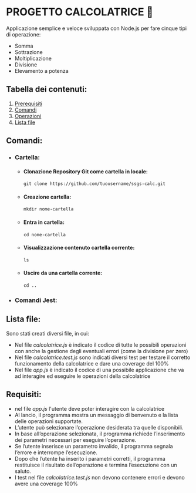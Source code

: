 # PROGETTO CALCOLATRICE 🔢
Applicazione semplice e veloce sviluppata con Node.js per fare cinque tipi di operazione: 
  - Somma
  - Sottrazione
  - Moltiplicazione
  - Divisione
  - Elevamento a potenza 

## Tabella dei contenuti: 
  1. [Prerequisiti](#Prerequisiti)
  2. [Comandi](#Comandi-Jest)
  3. [Operazioni](#Operazioni)
  4. [Lista file](#Lista-file)
     
## Comandi: 
- ### Cartella:

  * #### Clonazione Repository Git come cartella in locale:
    ``` git clone https://github.com/tuousername/ssgs-calc.git ```  
  * #### Creazione cartella:
     ``` mkdir nome-cartella ```
  * #### Entra in cartella:
    ``` cd nome-cartella ```
  * #### Visualizzazione contenuto cartella corrente:
    ``` ls ```
  * #### Uscire da una cartella corrente:
    ``` cd .. ``` 

- ### Comandi Jest:
  
   


## Lista file: 
Sono stati creati diversi file, in cui:
  - Nel file *calcolatrice.js* è indicato il codice di tutte le possibili operazioni con anche la gestione degli eventuali errori (come la divisione per zero)
  - Nel file  *calcolatrice.test.js* sono indicati diversi test per testare il corretto funzionamento della calcolatrice e dare una coverage del 100%
  - Nel file *app.js* è indicato il codice di una possibile applicazione che va ad interagire ed eseguire le operazioni della calcolatrice

## Requisiti:   
  - nel file *app.js* l'utente deve poter interagire con la calcolatrice
  - Al lancio, il programma mostra un messaggio di benvenuto e la lista delle operazioni supportate.
  - L’utente può selezionare l’operazione desiderata tra quelle disponibili.
  - In base all’operazione selezionata, il programma richiede l’inserimento dei parametri necessari per eseguire l’operazione.
  - Se l’utente inserisce un parametro invalido, il programma segnala l’errore e interrompe l’esecuzione.
  - Dopo che l’utente ha inserito i parametri corretti, il programma restituisce il risultato dell’operazione e termina l’esecuzione con un saluto.
  - I test nel file *calcolatrice.test.js* non devono contenere errori e devono avere una coverage 100%
